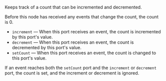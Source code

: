 Keeps track of a count that can be incremented and decremented.

Before this node has received any events that change the count, the count is 0.

   - `increment` — When this port receives an event, the count is incremented by this port's value.
   - `decrement` — When this port receives an event, the count is decremented by this port's value.
   - `setCount` — When this port receives an event, the count is changed to this port's value. 
   
If an event reaches both the `setCount` port and the `increment` or `decrement` port, the count is set, and the increment or decrement is ignored. 

